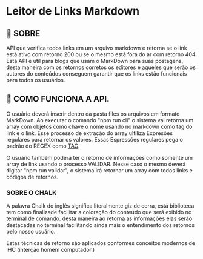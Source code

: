 # Leitor de Links Markdown

## :thought_balloon: SOBRE

API que verifica todos links em um arquivo markdown e retorna se o link está ativo com retorno 200 ou se o mesmo está fora do ar com retorno 404. Está API é util para blogs que usam o MarkDown para suas postagens, desta maneira com os retornos corretos os editores e aqueles que serão os autores do conteúdos conseguem garantir que os links estão funcionais para todos os usuários.

## :speech_balloon: COMO FUNCIONA A API.

O usuário deverá inserir dentro da pasta files os arquivos em formato MarkDown.
Ao executar o comando "npm run cli" o sistema vai retorna um array com objetos como chave o nome usando no markdown como tag do link e o link. Esse processo de extração do array ultiliza Expresões regulares para retornar os valores. Essas Espressões regulares pega o padrão do REGEX como [TAG](link).

O usuário também poderá ter o retorno de informações como somente um array de link usando o processo VALIDAR. Nesse caso o mesmo deverá digitar "npm run validar", o sistema irá retornar um array com todos links e códigos de retornos.


### SOBRE O CHALK

A palavra Chalk do inglês significa literalmente giz de cerra, está biblioteca tem como finalizade facilitar a coloração do conteúdo que será exibido no terminal de comando. desta maneira ao retorna as informações elas serão destacadas no terminal facilitando ainda mais o entendimento dos retornos pelo nosso usuário.

Estas técnicas de retorno são aplicados conformes conceitos modernos de IHC (interção homem computador.)


